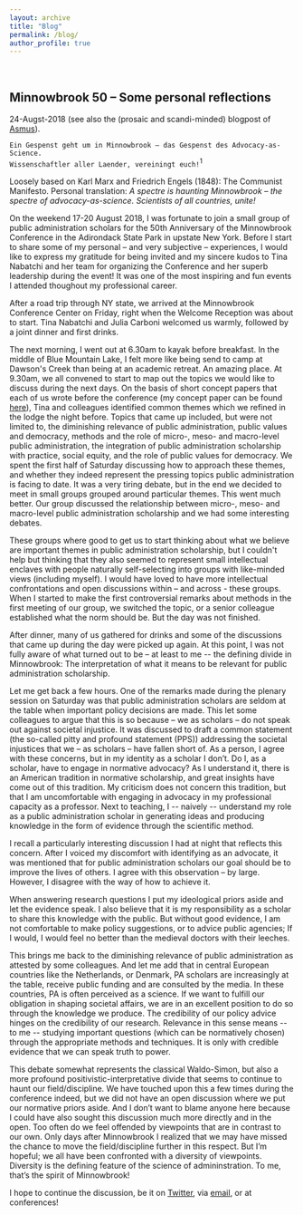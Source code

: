 ```yaml
---
layout: archive
title: "Blog"
permalink: /blog/
author_profile: true
---
```


<br />
  
## Minnowbrook 50 – Some personal reflections
24-Augst-2018  (see also the (prosaic and scandi-minded) blogpost of <a href="http://asmusolsen.com/thoughts/" target="_blank"><u>Asmus</u></a>).

  

`Ein Gespenst geht um in Minnowbrook – das Gespenst des Advocacy-as-Science.`  
`Wissenschaftler aller Laender, vereiningt euch!`<sup>1</sup>

Loosely based on Karl Marx and Friedrich Engels (1848): The Communist Manifesto. Personal translation: *A spectre is haunting Minnowbrook – the spectre of advocacy-as-science. Scientists of all countries, unite!*

  

On the weekend 17-20 August 2018, I was fortunate to join a small group of public administration scholars for the 50th Anniversary of the Minnowbrook Conference in the Adirondack State Park in upstate New York. Before I start to share some of my personal – and very subjective – experiences, I would like to express my gratitude for being invited and my sincere kudos to Tina Nabatchi and her team for organizing the Conference and her superb leadership during the event! It was one of the most inspiring and fun events I attended thoughout my professional career.

After a road trip through NY state, we arrived at the Minnowbrook Conference Center on Friday, right when the Welcome Reception was about to start. Tina Nabatchi and Julia Carboni welcomed us warmly, followed by a joint dinner and first drinks. 

The next morning, I went out at 6.30am to kayak before breakfast. In the middle of Blue Mountain Lake, I felt more like being send to camp at Dawson's Creek than being at an academic retreat. An amazing place. At 9.30am, we all convened to start to map out the topics we would like to discuss during the next days. On the basis of short concept papers that each of us wrote before the conference (my concept paper can be found <a href="https://www.dropbox.com/s/fkk06mvqg2jfjfm/Jilke_Microfoundations.pdf?dl=0" target="_blank"><u>here</u></a>), Tina and colleagues identified common themes which we refined in the lodge the night before. Topics that came up included, but were not limited to, the diminishing relevance of public administration, public values and democracy, methods and the role of micro-, meso- and macro-level public administration, the integration of public administration scholarship with practice, social equity, and the role of public values for democracy. We spent the first half of Saturday discussing how to approach these themes, and whether they indeed represent the pressing topics public administration is facing to date. It was a very tiring debate, but in the end we decided to meet in small groups grouped around particular themes. This went much better. Our group discussed the relationship between micro-, meso- and macro-level public administration scholarship and we had some interesting debates.

These groups where good to get us to start thinking about what we believe are important themes in public administration scholarship, but I couldn't help but thinking that they also seemed to represent small intellectual enclaves with people naturally self-selecting into groups with like-minded views (including myself). I would have loved to have more intellectual confrontations and open discussions within – and across - these groups. When I started to make the first controversial remarks about methods in the first meeting of our group, we switched the topic, or a senior colleague established what the norm should be. But the day was not finished.

After dinner, many of us gathered for drinks and some of the discussions that came up during the day were picked up again. At this point, I was not fully aware of what turned out to be – at least to me -- the defining divide in Minnowbrook: The interpretation of what it means to be relevant for public administration scholarship.

Let me get back a few hours. One of the remarks made during the plenary session on Saturday was that public administration scholars are seldom at the table when important policy decisions are made. This let some colleagues to argue that this is so because – we as scholars – do not speak out against societal injustice. It was discussed to draft a common statement (the so-called pitty and profound statement (PPS)) addressing the societal injustices that we – as scholars – have fallen short of. As a person, I agree with these concerns, but in my identity as a scholar I don’t. Do I, as a scholar, have to engage in normative advocacy? As I understand it, there is an American tradition in normative scholarship, and great insights have come out of this tradition. My criticism does not concern this tradition, but that I am uncomfortable with engaging in advocacy in my professional capacity as a professor. Next to teaching, I -- naively -- understand my role as a public administration scholar in generating ideas and producing knowledge in the form of evidence through the scientific method.

I recall a particularly interesting discussion I had at night that reflects this concern. After I voiced my discomfort with identifying as an advocate, it was mentioned that for public administration scholars our goal should be to improve the lives of others. I agree with this observation – by large. However, I disagree with the way of how to achieve it.

When answering research questions I put my ideological priors aside and let the evidence speak. I also believe that it is my responsibility as a scholar to share this knowledge with the public. But without good evidence, I am not comfortable to make policy suggestions, or to advice public agencies; If I would, I would feel no better than the medieval doctors with their leeches.

This brings me back to the diminishing relevance of public administration as attested by some colleagues. And let me add that in central European countries like the Netherlands, or Denmark, PA scholars are increasingly at the table, receive public funding and are consulted by the media. In these countries, PA is often perceived as a science. If we want to fulfill our obligation in shaping societal affairs, we are in an excellent position to do so through the knowledge we produce. The credibility of our policy advice hinges on the credibility of our research. Relevance in this sense means -- to me -- studying important questions (which can be normatively chosen) through the appropriate methods and techniques. It is only with credible evidence that we can speak truth to power.

This debate somewhat represents the classical Waldo-Simon, but also a more profound positivistic-interpretative divide that seems to continue to haunt our field/discipline. We have touched upon this a few times during the conference indeed, but we did not have an open discussion where we put our normative priors aside. And I don’t want to blame anyone here because I could have also sought this discussion much more directly and in the open. Too often do we feel offended by viewpoints that are in contrast to our own. Only days after Minnowbrook I realized that we may have missed the chance to move the field/discipline further in this respect. But I’m hopeful; we all have been confronted with a diversity of viewpoints. Diversity is the defining feature of the science of admininstration. To me, that’s the spirit of Minnowbrook!

I hope to continue the discussion, be it on <a href="https://twitter.com/SebJilke/" target="_blank"><u>Twitter</u></a>, via <a href="mailto:sebastian.jilke@rutgers.edu">email</a>, or at conferences!
